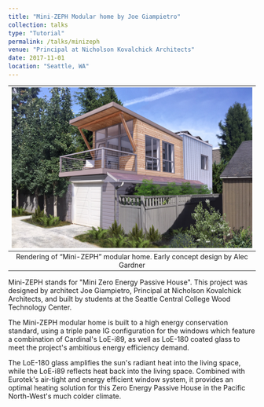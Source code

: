 ```yaml
---
title: "Mini-ZEPH Modular home by Joe Giampietro"
collection: talks
type: "Tutorial"
permalink: /talks/minizeph
venue: "Principal at Nicholson Kovalchick Architects"
date: 2017-11-01
location: "Seattle, WA"
---
```


|![minizeph](/images/minizeph.jpg)|
|:--:|
|Rendering of “Mini-ZEPH” modular home. Early concept design by Alec Gardner|

Mini-ZEPH stands for "Mini Zero Energy Passive House". This project was designed by architect Joe Giampietro, Principal at Nicholson Kovalchick Architects, and built by students at the Seattle Central College Wood Technology Center.

The Mini-ZEPH modular home is built to a high energy conservation standard, using a triple pane IG configuration for the windows which feature a combination of Cardinal's LoE-i89, as well as LoE-180 coated glass to meet the project's ambitious energy efficiency demand.

The LoE-180 glass amplifies the sun's radiant heat into the living space, while the LoE-i89 reflects heat back into the living space. Combined with Eurotek's air-tight and energy efficient window system, it provides an optimal heating solution for this Zero Energy Passive House in the Pacific North-West's much colder climate.
